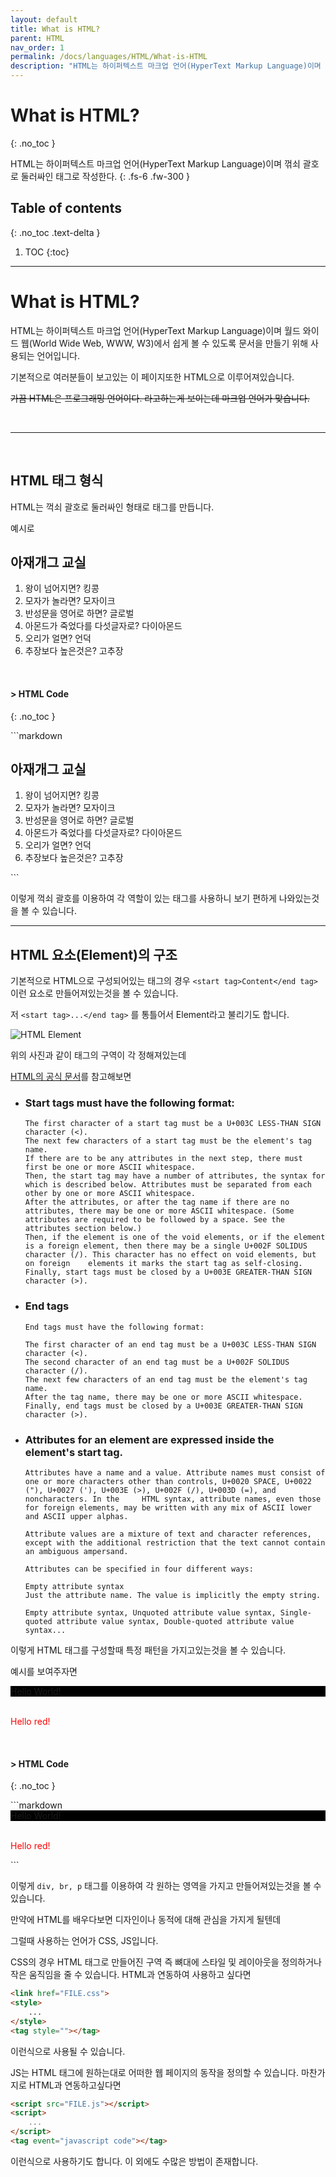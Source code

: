 ```yaml
---
layout: default
title: What is HTML?
parent: HTML
nav_order: 1
permalink: /docs/languages/HTML/What-is-HTML
description: "HTML는 하이퍼텍스트 마크업 언어(HyperText Markup Language)이며 꺾쇠 괄호로 둘러싸인 태그로 작성한다."
---
```


# What is HTML?
{: .no_toc }

HTML는 하이퍼텍스트 마크업 언어(HyperText Markup Language)이며 꺾쇠 괄호로 둘러싸인 태그로 작성한다.
{: .fs-6 .fw-300 }

## Table of contents
{: .no_toc .text-delta }

1. TOC
{:toc}

---

# What is HTML?

HTML는 하이퍼텍스트 마크업 언어(HyperText Markup Language)이며 월드 와이드 웹(World Wide Web, WWW, W3)에서 쉽게 볼 수 있도록 문서을 만들기 위해 사용되는 언어입니다.

기본적으로 여러분들이 보고있는 이 페이지또한 HTML으로 이루어져있습니다.

~~가끔 HTML은 프로그래밍 언어이다. 라고하는게 보이는데 마크업 언어가 맞습니다.~~

<br>

---

<br>

## HTML 태그 형식

HTML는 꺽쇠 괄호로 둘러싸인 형태로 태그를 만듭니다.

예시로

<div class="code-example" markdown="1">
<h2>아재개그 교실</h2>
<ol>
    <li>왕이 넘어지면? 킹콩</li>
    <li>모자가 놀라면? 모자이크</li>
    <li>반성문을 영어로 하면? 글로벌</li>
    <li>아몬드가 죽었다를 다섯글자로? 다이아몬드</li>
    <li>오리가 얼면? 언덕</li>
    <li>추장보다 높은것은? 고추장</li>
</ol>
<br>

#### > HTML Code
{: .no_toc }
</div>
```markdown
<h2>아재개그 교실</h2>
<ol>
    <li>왕이 넘어지면? 킹콩</li>
    <li>모자가 놀라면? 모자이크</li>
    <li>반성문을 영어로 하면? 글로벌</li>
    <li>아몬드가 죽었다를 다섯글자로? 다이아몬드</li>
    <li>오리가 얼면? 언덕</li>
    <li>추장보다 높은것은? 고추장</li>
</ol>
```

이렇게 꺽쇠 괄호를 이용하여 각 역할이 있는 태그를 사용하니 보기 편하게 나와있는것을 볼 수 있습니다.

---

## HTML 요소(Element)의 구조

기본적으로 HTML으로 구성되어있는 태그의 경우 ``<start tag>Content</end tag>`` 이런 요소로 만들어져있는것을 볼 수 있습니다.

저 ``<start tag>...</end tag>`` 를 통틀어서 Element라고 불리기도 합니다.

![HTML Element](/post_images/HTML/What-is-HTML/html-element.png)

위의 사진과 같이 태그의 구역이 각 정해져있는데 

[HTML의 공식 문서](https://html.spec.whatwg.org/multipage/syntax.html#start-tags)를 참고해보면

+ ### Start tags must have the following format:

    ```
    The first character of a start tag must be a U+003C LESS-THAN SIGN character (<).
    The next few characters of a start tag must be the element's tag name.
    If there are to be any attributes in the next step, there must first be one or more ASCII whitespace.
    Then, the start tag may have a number of attributes, the syntax for which is described below. Attributes must be separated from each other by one or more ASCII whitespace.
    After the attributes, or after the tag name if there are no attributes, there may be one or more ASCII whitespace. (Some attributes are required to be followed by a space. See the attributes section below.)
    Then, if the element is one of the void elements, or if the element is a foreign element, then there may be a single U+002F SOLIDUS character (/). This character has no effect on void elements, but on foreign    elements it marks the start tag as self-closing.
    Finally, start tags must be closed by a U+003E GREATER-THAN SIGN character (>).
    ```

+ ### End tags

    ```
    End tags must have the following format:

    The first character of an end tag must be a U+003C LESS-THAN SIGN character (<).
    The second character of an end tag must be a U+002F SOLIDUS character (/).
    The next few characters of an end tag must be the element's tag name.
    After the tag name, there may be one or more ASCII whitespace.
    Finally, end tags must be closed by a U+003E GREATER-THAN SIGN character (>).
    ```

+ ### Attributes for an element are expressed inside the element's start tag.

    ```
    Attributes have a name and a value. Attribute names must consist of one or more characters other than controls, U+0020 SPACE, U+0022 ("), U+0027 ('), U+003E (>), U+002F (/), U+003D (=), and noncharacters. In the     HTML syntax, attribute names, even those for foreign elements, may be written with any mix of ASCII lower and ASCII upper alphas.

    Attribute values are a mixture of text and character references, except with the additional restriction that the text cannot contain an ambiguous ampersand.

    Attributes can be specified in four different ways:

    Empty attribute syntax
    Just the attribute name. The value is implicitly the empty string.

    Empty attribute syntax, Unquoted attribute value syntax, Single-quoted attribute value syntax, Double-quoted attribute value syntax...
    ```

이렇게 HTML 태그를 구성할때 특정 패턴을 가지고있는것을 볼 수 있습니다.

예시를 보여주자면

<div class="code-example" markdown="1">
    <div style="background:#000;">
        Hello World!
    </div>
    <br>
    <p style="color:red;">Hello red!</p>
<br>

#### > HTML Code
{: .no_toc }
</div>
```markdown
<div style="background:#000;">
        Hello World!
</div>
<br>
<p style="color:red;">Hello red!</p>
```

이렇게 ``div, br, p`` 태그를 이용하여 각 원하는 영역을 가지고 만들어져있는것을 볼 수 있습니다.

만약에 HTML를 배우다보면 디자인이나 동적에 대해 관심을 가지게 될텐데

그럴때 사용하는 언어가 CSS, JS입니다.

CSS의 경우 HTML 태그로 만들어진 구역 즉 뼈대에 스타일 및 레이아웃을 정의하거나 작은 움직임을 줄 수 있습니다.
HTML과 연동하여 사용하고 싶다면

```html
<link href="FILE.css">
<style>
    ...
</style>
<tag style=""></tag>
```

이런식으로 사용될 수 있습니다.

JS는 HTML 태그에 원하는대로 어떠한 웹 페이지의 동작을 정의할 수 있습니다.
마찬가지로 HTML과 연동하고싶다면

```html
<script src="FILE.js"></script>
<script>
    ...
</script>
<tag event="javascript code"></tag>
```

이런식으로 사용하기도 합니다.
이 외에도 수많은 방법이 존재합니다.